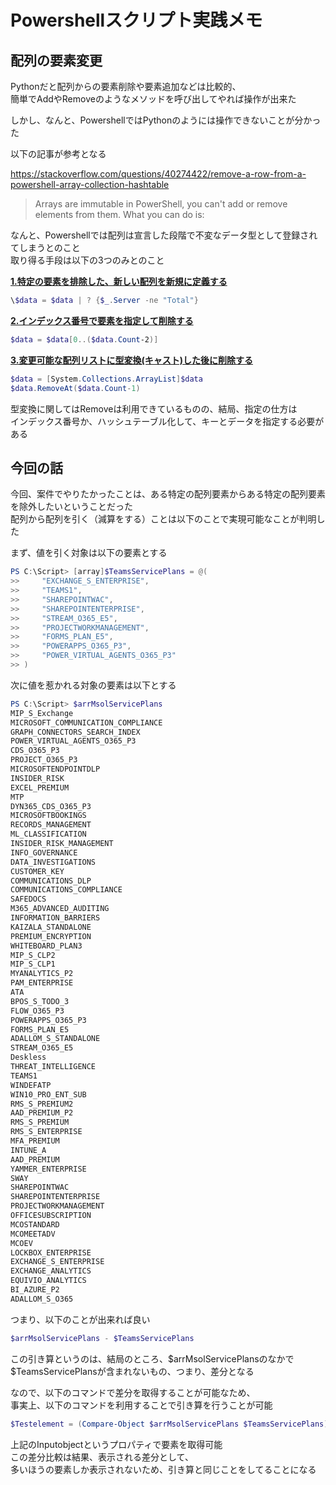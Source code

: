 # Powershellスクリプト実践メモ
## 配列の要素変更
Pythonだと配列からの要素削除や要素追加などは比較的、   
簡単でAddやRemoveのようなメソッドを呼び出してやれば操作が出来た   

しかし、なんと、PowershellではPythonのようには操作できないことが分かった    

以下の記事が参考となる    

https://stackoverflow.com/questions/40274422/remove-a-row-from-a-powershell-array-collection-hashtable


>Arrays are immutable in PowerShell, you can't add or remove elements from them. What you can do is:

なんと、Powershellでは配列は宣言した段階で不変なデータ型として登録されてしまうとのこと   
取り得る手段は以下の3つのみとのこと   

<u> __1.特定の要素を排除した、新しい配列を新規に定義する__ </u>

```Powershell 
\$data = $data | ? {$_.Server -ne "Total"}
```

<u> __2.インデックス番号で要素を指定して削除する__ </u>

```Powershell
$data = $data[0..($data.Count-2)]
```

<u> __3.変更可能な配列リストに型変換(キャスト)した後に削除する__ </u>

```Powershell
$data = [System.Collections.ArrayList]$data
$data.RemoveAt($data.Count-1)
```

型変換に関してはRemoveは利用できているものの、結局、指定の仕方は   
インデックス番号か、ハッシュテーブル化して、キーとデータを指定する必要がある   

## 今回の話

今回、案件でやりたかったことは、ある特定の配列要素からある特定の配列要素を除外したいということだった   
配列から配列を引く（減算をする）ことは以下のことで実現可能なことが判明した   

まず、値を引く対象は以下の要素とする   

```Powershell
PS C:\Script> [array]$TeamsServicePlans = @(
>>     "EXCHANGE_S_ENTERPRISE",
>>     "TEAMS1",
>>     "SHAREPOINTWAC",
>>     "SHAREPOINTENTERPRISE",
>>     "STREAM_O365_E5",
>>     "PROJECTWORKMANAGEMENT",
>>     "FORMS_PLAN_E5",
>>     "POWERAPPS_O365_P3",
>>     "POWER_VIRTUAL_AGENTS_O365_P3"
>> )
```

次に値を惹かれる対象の要素は以下とする

```Powershell
PS C:\Script> $arrMsolServicePlans
MIP_S_Exchange
MICROSOFT_COMMUNICATION_COMPLIANCE
GRAPH_CONNECTORS_SEARCH_INDEX
POWER_VIRTUAL_AGENTS_O365_P3
CDS_O365_P3
PROJECT_O365_P3
MICROSOFTENDPOINTDLP
INSIDER_RISK
EXCEL_PREMIUM
MTP
DYN365_CDS_O365_P3
MICROSOFTBOOKINGS
RECORDS_MANAGEMENT
ML_CLASSIFICATION
INSIDER_RISK_MANAGEMENT
INFO_GOVERNANCE
DATA_INVESTIGATIONS
CUSTOMER_KEY
COMMUNICATIONS_DLP
COMMUNICATIONS_COMPLIANCE
SAFEDOCS
M365_ADVANCED_AUDITING
INFORMATION_BARRIERS
KAIZALA_STANDALONE
PREMIUM_ENCRYPTION
WHITEBOARD_PLAN3
MIP_S_CLP2
MIP_S_CLP1
MYANALYTICS_P2
PAM_ENTERPRISE
ATA
BPOS_S_TODO_3
FLOW_O365_P3
POWERAPPS_O365_P3
FORMS_PLAN_E5
ADALLOM_S_STANDALONE
STREAM_O365_E5
Deskless
THREAT_INTELLIGENCE
TEAMS1
WINDEFATP
WIN10_PRO_ENT_SUB
RMS_S_PREMIUM2
AAD_PREMIUM_P2
RMS_S_PREMIUM
RMS_S_ENTERPRISE
MFA_PREMIUM
INTUNE_A
AAD_PREMIUM
YAMMER_ENTERPRISE
SWAY
SHAREPOINTWAC
SHAREPOINTENTERPRISE
PROJECTWORKMANAGEMENT
OFFICESUBSCRIPTION
MCOSTANDARD
MCOMEETADV
MCOEV
LOCKBOX_ENTERPRISE
EXCHANGE_S_ENTERPRISE
EXCHANGE_ANALYTICS
EQUIVIO_ANALYTICS
BI_AZURE_P2
ADALLOM_S_O365
```

つまり、以下のことが出来れば良い   

```Powershell
$arrMsolServicePlans - $TeamsServicePlans
```

この引き算というのは、結局のところ、\$arrMsolServicePlansのなかで\$TeamsServicePlansが含まれないもの、つまり、差分となる

なので、以下のコマンドで差分を取得することが可能なため、   
事実上、以下のコマンドを利用することで引き算を行うことが可能   

```Powershell
$Testelement = (Compare-Object $arrMsolServicePlans $TeamsServicePlans).Inputobject
```

上記のInputobjectというプロパティで要素を取得可能   
この差分比較は結果、表示される差分として、   
多いほうの要素しか表示されないため、引き算と同じことをしてることになる
